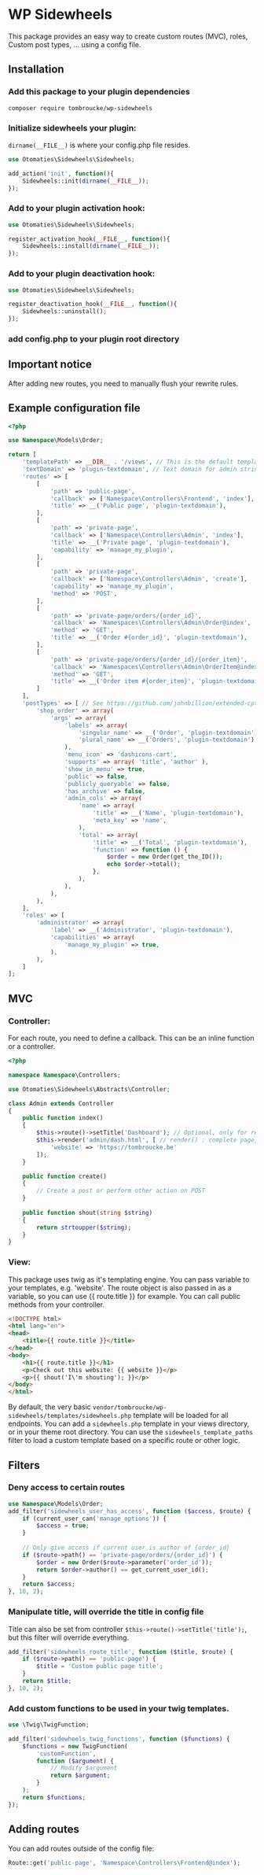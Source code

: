 # WP Sidewheels

This package provides an easy way to create custom routes (MVC), roles, Custom post types, ... using a config file.

## Installation

### Add this package to your plugin dependencies

`composer require tombroucke/wp-sidewheels`

### Initialize sidewheels your plugin:

`dirname(__FILE__)` is where your config.php file resides.

```php
use Otomaties\Sidewheels\Sidewheels;

add_action('init', function(){
	Sidewheels::init(dirname(__FILE__));
});
```

### Add to your plugin activation hook:
```php
use Otomaties\Sidewheels\Sidewheels;

register_activation_hook(__FILE__, function(){
	Sidewheels::install(dirname(__FILE__));
});
```

### Add to your plugin deactivation hook:
```php
use Otomaties\Sidewheels\Sidewheels;

register_deactivation_hook(__FILE__, function(){
	Sidewheels::uninstall();
});
```

### add config.php to your plugin root directory

## Important notice

After adding new routes, you need to manually flush your rewrite rules.

## Example configuration file

```php
<?php

use Namespace\Models\Order;

return [
    'templatePath' => __DIR__ . '/views', // This is the default template directory, so this could be omitted
    'textDomain' => 'plugin-textdomain', // Text domain for admin strings translation
    'routes' => [
        [
            'path' => 'public-page',
            'callback' => ['Namespace\Controllers\Frontend', 'index'], // Or string: 'Namespace\Controllers\Frontend@index'
            'title' => __('Public page', 'plugin-textdomain'),
        ],
        [
            'path' => 'private-page',
            'callback' => ['Namespace\Controllers\Admin', 'index'],
            'title' => __('Private page', 'plugin-textdomain'),
            'capability' => 'manage_my_plugin',
        ],
        [
            'path' => 'private-page',
            'callback' => ['Namespace\Controllers\Admin', 'create'],
            'capability' => 'manage_my_plugin',
            'method' => 'POST',
        ],
        [
            'path' => 'private-page/orders/{order_id}',
            'callback' => 'Namespaces\Controllers\Admin\Order@index',
            'method' => 'GET',
            'title' => __('Order #{order_id}', 'plugin-textdomain'),
        ],
        [
            'path' => 'private-page/orders/{order_id}/{order_item}',
            'callback' => 'Namespaces\Controllers\Admin\OrderItem@index',
            'method' => 'GET',
            'title' => __('Order item #{order_item}', 'plugin-textdomain'),
        ]
    ],
    'postTypes' => [ // See https://github.com/johnbillion/extended-cpts
        'shop_order' => array(
            'args' => array(
                'labels' => array(
                    'singular_name' => __('Order', 'plugin-textdomain'),
                    'plural_name' => __('Orders', 'plugin-textdomain'),
                ),
                'menu_icon' => 'dashicons-cart',
                'supports' => array( 'title', 'author' ),
                'show_in_menu' => true,
                'public' => false,
                'publicly_queryable' => false,
                'has_archive' => false,
                'admin_cols' => array(
                    'name' => array(
                        'title' => __('Name', 'plugin-textdomain'),
                        'meta_key' => 'name',
                    ),
                    'total' => array(
                        'title' => __('Total', 'plugin-textdomain'),
                        'function' => function () {
                            $order = new Order(get_the_ID());
                            echo $order->total();
                        },
                    ),
                ),
            ),
        ),
    ],
    'roles' => [
        'administrator' => array(
            'label' => __('Administrator', 'plugin-textdomain'),
            'capabilities' => array(
                'manage_my_plugin' => true,
            ),
        ),
    ]
];
```

## MVC


### Controller:
For each route, you need to define a callback. This can be an inline function or a controller. 

```php
<?php

namespace Namespace\Controllers;

use Otomaties\Sidewheels\Abstracts\Controller;

class Admin extends Controller
{
    public function index()
    {
        $this->route()->setTitle('Dashboard'); // Optional, only for rendering complete pages
        $this->render('admin/dash.html', [ // render() : complete page, renderContent() : render during the_content(), renderShortcode() : returns html instead of rendering
            'website' => 'https://tombroucke.be'
        ]);
    }

    public function create() 
    {
        // Create a post or perform other action on POST
    }
    
    public function shout(string $string)
    {
    	return strtoupper($string);
    }
}

```

### View:

This package uses twig as it's templating engine. You can pass variable to your templates, e.g. 'website'. The route object is also passed in as a variable, so you can use {{ route.title }} for example. You can call public methods from your controller.

``` html
<!DOCTYPE html>
<html lang="en">
<head>
	<title>{{ route.title }}</title>
</head>
<body>
	<h1>{{ route.title }}</h1>
	<p>Check out this website: {{ website }}</p>
	<p>{{ shout('I\'m shouting'); }}</p>
</body>
</html>
```
By default, the very basic `vendor/tombroucke/wp-sidewheels/templates/sidewheels.php` template will be loaded for all endpoints. You can add a `sidewheels.php` template in your views directory, or in your theme root directory. You can use the `sidewheels_template_paths` filter to load a custom template based on a specific route or other logic.

## Filters

### Deny access to certain routes
```php
use Namespace\Models\Order;
add_filter('sidewheels_user_has_access', function ($access, $route) {
    if (current_user_can('manage_options')) {
        $access = true;
    }
    
    // Only give access if current user is author of {order_id}
    if ($route->path() == 'private-page/orders/{order_id}') {
        $order = new Order($route->parameter('order_id'));
        return $order->author() == get_current_user_id();
    }
    return $access;
}, 10, 2);
```

### Manipulate title, will override the title in config file

Title can also be set from controller `$this->route()->setTitle('title');`, but this filter will override everything.

```php
add_filter('sidewheels_route_title', function ($title, $route) {
    if ($route->path() == 'public-page') {
        $title = 'Custom public page title';
    }
    return $title;
}, 10, 2);
```

### Add custom functions to be used in your twig templates.
```php
use \Twig\TwigFunction;

add_filter('sidewheels_twig_functions', function ($functions) {
    $functions = new TwigFunction(
        'customFunction',
        function ($argument) {
            // Modify $argument
            return $argument;
        }
    );
    return $functions;
});
```

## Adding routes

You can add routes outside of the config file:

```php
Route::get('public-page', 'Namespace\Controllers\Frontend@index');
```
